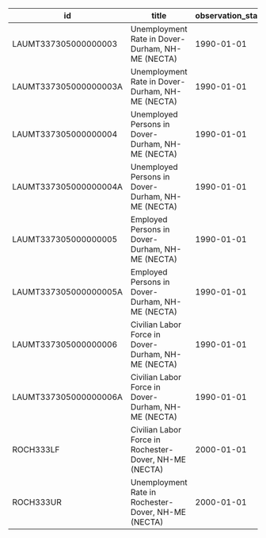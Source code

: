 | id                    | title                                                  | observation_start   | observation_end   |
|-----------------------|--------------------------------------------------------|---------------------|-------------------|
| LAUMT337305000000003  | Unemployment Rate in Dover-Durham, NH-ME (NECTA)       | 1990-01-01          | 2022-02-01        |
| LAUMT337305000000003A | Unemployment Rate in Dover-Durham, NH-ME (NECTA)       | 1990-01-01          | 2020-01-01        |
| LAUMT337305000000004  | Unemployed Persons in Dover-Durham, NH-ME (NECTA)      | 1990-01-01          | 2022-02-01        |
| LAUMT337305000000004A | Unemployed Persons in Dover-Durham, NH-ME (NECTA)      | 1990-01-01          | 2020-01-01        |
| LAUMT337305000000005  | Employed Persons in Dover-Durham, NH-ME (NECTA)        | 1990-01-01          | 2022-02-01        |
| LAUMT337305000000005A | Employed Persons in Dover-Durham, NH-ME (NECTA)        | 1990-01-01          | 2020-01-01        |
| LAUMT337305000000006  | Civilian Labor Force in Dover-Durham, NH-ME (NECTA)    | 1990-01-01          | 2022-02-01        |
| LAUMT337305000000006A | Civilian Labor Force in Dover-Durham, NH-ME (NECTA)    | 1990-01-01          | 2020-01-01        |
| ROCH333LF             | Civilian Labor Force in Rochester-Dover, NH-ME (NECTA) | 2000-01-01          | 2014-12-01        |
| ROCH333UR             | Unemployment Rate in Rochester-Dover, NH-ME (NECTA)    | 2000-01-01          | 2014-12-01        |